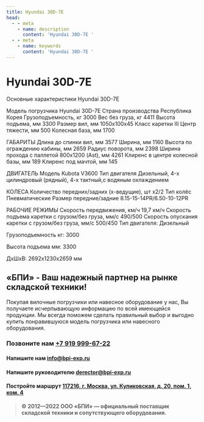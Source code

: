 ```yaml
---
title: Hyundai 30D-7E
head:
  - - meta
    - name: description
      content: 'Hyundai 30D-7E '
  - - meta
    - name: keywords 
      content: 'Hyundai 30D-7E '
---
```


# Hyundai 30D-7E
Основные характеристики Hyundai 30D-7E

Модель погрузчика
Hyundai 30D-7E
Страна производства
Республика Корея
Грузоподъемность, кг
3000
Вес без груза, кг
4411
Высота подъема, мм
3300
Размер вил, мм
1050х100х45
Класс каретки
III
Центр тяжести, мм
500
Колесная база, мм
1700

ГАБАРИТЫ
Длина до спинки вил, мм
3577
Ширина, мм
1160
Высота по ограждению кабины, мм
2659
Радиус поворота, мм
2398
Ширина прохода с паллетой 800х1200 (Ast), мм
4261
Клиренс в центре колесной базы, мм
189
Клиренс под мачтой, мм
145

ДВИГАТЕЛЬ
Модель
Kubota V3600
Тип двигателя
Дизельный, 4-x цилиндровый (рядный), 4-х тактный,с водяным охлаждением

КОЛЕСА
Количество передних/задних (х-ведущие), шт
х2/2
Тип колёс
Пневматические
Размер передние/задние
8.15-15-14PR/6.50-10-12PR

РАБОЧИЕ РЕЖИМЫ
Скорость передвижения, км/ч
19,7 км/ч
Скорость подъема каретки с грузом/без груза, мм/с
490/500
Скорость опускания каретки с грузом/без груза, мм/с
500/450
Тип двигателя: Дизельный

Грузоподъемность кг: 3000

Высота подъема мм: 3300

ДxШxВ: 2692x1230x2659 мм











## «БПИ» - Ваш надежный партнер на рынке складской техники!

Покупая вилочные погрузчики или навесное оборудование у нас, Вы получаете исчерпывающую информацию по всей имеющейся продукции. Мы всегда поможем сделать правильный выбор и выгодно купить понравившуюся модель погрузчика или навесного оборудования.


### Позвоните нам <a href="tel:+79199996722">+7 919 999-67-22</a>

#### Напишите нам <a href="mailto:info@bpi-exp.ru">info@bpi-exp.ru</a>

#### Напишите руководителю <a href="mailto:derector@bpi-exp.ru">derector@bpi-exp.ru</a>

#### Постройте маршрут <a href="https://yandex.ru/maps/213/moscow/?from=api-maps&ll=37.560718%2C55.567506&mode=routes&origin=jsapi_2_1_79&rtext=~55.567988%2C37.560664&rtt=mt&ruri=~&z=19">117216, г. Москва, ул. Куликовская, д. 20, пом. 1, ком. 4</a>

> **© 2012—2022 ООО «БПИ» — официальный поставщик складской техники и сопутствующего оборудования.**
